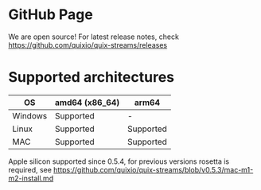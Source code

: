 # GitHub Page
We are open source! For latest release notes, check https://github.com/quixio/quix-streams/releases

# Supported architectures

|  OS     | amd64 (x86_64) | arm64        |
|---------|----------------|--------------|
| Windows | Supported      | -            |
| Linux   | Supported      | Supported    |
| MAC     | Supported      | Supported    |

Apple silicon supported since 0.5.4, for previous versions rosetta is required, see https://github.com/quixio/quix-streams/blob/v0.5.3/mac-m1-m2-install.md